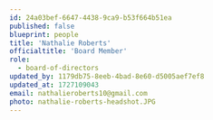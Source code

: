 ```yaml
---
id: 24a03bef-6647-4438-9ca9-b53f664b51ea
published: false
blueprint: people
title: 'Nathalie Roberts'
officialtitle: 'Board Member'
role:
  - board-of-directors
updated_by: 1179db75-8eeb-4bad-8e60-d5005aef7ef8
updated_at: 1727109043
email: nathalieroberts10@gmail.com
photo: nathalie-roberts-headshot.JPG
---
```

